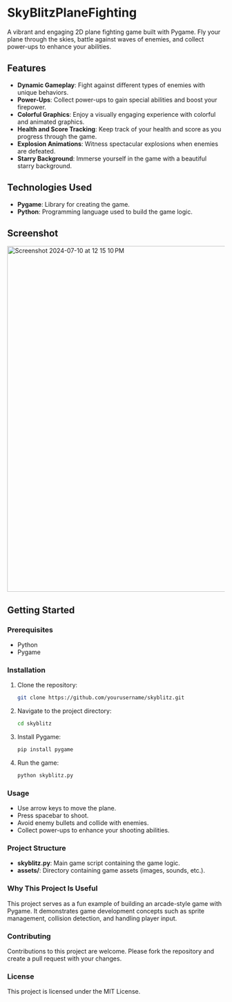 # SkyBlitzPlaneFighting
A vibrant and engaging 2D plane fighting game built with Pygame. Fly your plane through the skies, battle against waves of enemies, and collect power-ups to enhance your abilities.

## Features
- **Dynamic Gameplay**: Fight against different types of enemies with unique behaviors.
- **Power-Ups**: Collect power-ups to gain special abilities and boost your firepower.
- **Colorful Graphics**: Enjoy a visually engaging experience with colorful and animated graphics.
- **Health and Score Tracking**: Keep track of your health and score as you progress through the game.
- **Explosion Animations**: Witness spectacular explosions when enemies are defeated.
- **Starry Background**: Immerse yourself in the game with a beautiful starry background.

## Technologies Used
- **Pygame**: Library for creating the game.
- **Python**: Programming language used to build the game logic.

## Screenshot

<img width="800" alt="Screenshot 2024-07-10 at 12 15 10 PM" src="https://github.com/shuddha2021/SkyBlitzPlaneFighting/assets/81951239/3ac8f68b-88a6-4ba0-b059-bc1fb09d9ece">


## Getting Started
### Prerequisites
- Python
- Pygame

### Installation
1. Clone the repository:
   ```bash
   git clone https://github.com/yourusername/skyblitz.git
   ```
2. Navigate to the project directory:
   ```bash
   cd skyblitz
   ```
3. Install Pygame:
   ```bash
   pip install pygame
   ```
4. Run the game:
   ```bash
   python skyblitz.py
   ```

### Usage
- Use arrow keys to move the plane.
- Press spacebar to shoot.
- Avoid enemy bullets and collide with enemies.
- Collect power-ups to enhance your shooting abilities.

### Project Structure
- **skyblitz.py**: Main game script containing the game logic.
- **assets/**: Directory containing game assets (images, sounds, etc.).

### Why This Project Is Useful
This project serves as a fun example of building an arcade-style game with Pygame. It demonstrates game development concepts such as sprite management, collision detection, and handling player input.

### Contributing
Contributions to this project are welcome. Please fork the repository and create a pull request with your changes.

### License
This project is licensed under the MIT License.
